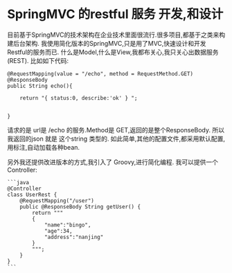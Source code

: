 SpringMVC 的restful 服务 开发,和设计
===

目前基于SpringMVC的技术架构在企业技术里面很流行.很多项目,都基于之类来构建后台架构.
我使用简化版本的SpringMVC,只是用了MVC,快速设计和开发Restful的服务而已.
什么是Model,什么是View,我都布关心,我只关心出数据服务(REST).
比如如下代码:

	@RequestMapping(value = "/echo", method = RequestMethod.GET)
	@ResponseBody
	public String echo(){
		
		return "{ status:0, describe:'ok' } ";
		
		
	}
	
请求的是 url是  /echo 的服务.Method是 GET,返回的是整个ResponseBody.
所以我返回的json 就是 这个string 类型的.
如此简单,其他的配置文件,都采用默认配置,用标注,自动加载各种bean.

另外我还提供改进版本的方式,我引入了 Groovy,进行简化编程.
我可以提供一个Controller:


	```java
	@Controller
	class UserRest {
		@RequestMapping("/user")
		public @ResponseBody String getUser() {
			return """
			{
				"name":"bingo",
				"age":34,
				"address":"nanjing"
			}
			""";
		}
	}
	```